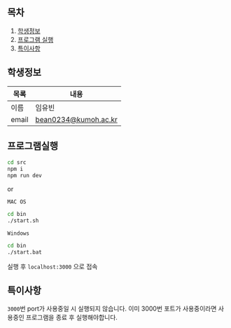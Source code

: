 ## 목차
1. [학생정보](#학생정보)
2. [프로그램 실행](#프로그램실행)
3. [특이사항](#특이사항)


## 학생정보

|목록|내용|
|------|---|
|이름|임유빈|
|email|bean0234@kumoh.ac.kr|


## 프로그램실행

```bash
cd src
npm i
npm run dev
```
or

`MAC OS`
```bash
cd bin
./start.sh
```

`Windows`
```bash
cd bin
./start.bat
```
실행 후
`localhost:3000` 으로 접속


## 특이사항

`3000`번 port가 사용중일 시 실행되지 않습니다.
이미 3000번 포트가 사용중이라면 사용중인 프로그램을 종료 후 실행해야합니다.
